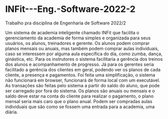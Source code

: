 # INFit---Eng.-Software-2022-2
Trabalho pra disciplina de Engenharia de Software 2022/2

Um sistema de academia inteligente chamado INFit que facilita o gerenciamento da academia de forma simples e organizada para seus usuários, os alunos, treinadores e gerente.
Os alunos podem comprar planos mensais ou anuais, mas também podem comprar aulas individuais, caso se interessem por alguma aula específica do dia, como zumba, dança, ginástica, etc. Para os instrutores o sistema facilitaria a gerência dos treinos dos alunos e acompanhamento de progresso. Já para os gerentes seria facilitado a gerência dos clientes em geral, podendo ver os planos de cada cliente, a presença e pagamentos.
	Foi feita uma simplificação, o sistema não funcionará em browser, funcionará de forma local com um executável.
	As transações são feitas pelo sistema a partir do saldo do aluno, que pode ser carregado por fora do sistema.
	Os planos são anuais ou mensais e o saldo deve estar na conta do cliente para realizar o pagamento, o plano mensal seria mais caro que o plano anual. Podem ser compradas aulas individuais que são como se fossem uma entrada para a academia, uma diária.
